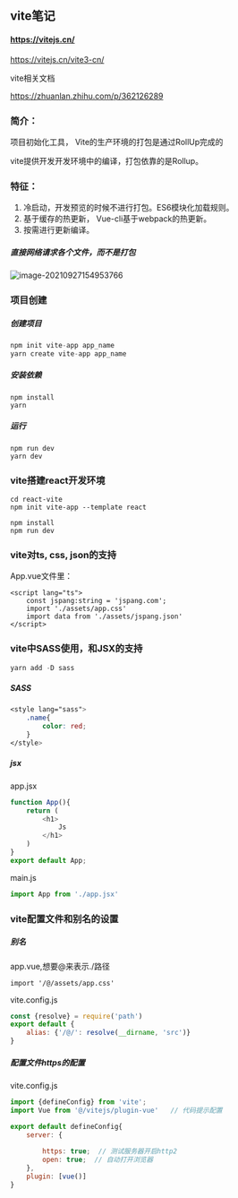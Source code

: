 ## vite笔记



#### https://vitejs.cn/

https://vitejs.cn/vite3-cn/



vite相关文档

https://zhuanlan.zhihu.com/p/362126289

### 简介：

项目初始化工具， Vite的生产环境的打包是通过RollUp完成的

vite提供开发开发环境中的编译，打包依靠的是Rollup。

### 特征：

1. 冷启动，开发预览的时候不进行打包。ES6模块化加载规则。
2. 基于缓存的热更新， Vue-cli基于webpack的热更新。
3. 按需进行更新编译。

##### 直接网络请求各个文件，而不是打包

![image-20210927154953766](C:\Users\HDR\AppData\Roaming\Typora\typora-user-images\image-20210927154953766.png)

### 项目创建

##### 创建项目

```js
npm init vite-app app_name
yarn create vite-app app_name
```

##### 安装依赖

```
npm install
yarn
```

##### 运行

```
npm run dev
yarn dev
```



### vite搭建react开发环境

```
cd react-vite
npm init vite-app --template react

npm install 
npm run dev
```



### vite对ts, css, json的支持

App.vue文件里：

```
<script lang="ts">
	const jspang:string = 'jspang.com';
	import './assets/app.css'
	import data from './assets/jspang.json'
</script>
```



### vite中SASS使用，和JSX的支持

```js
yarn add -D sass
```

##### SASS

```css
<style lang="sass">
	.name{
		color: red;
	}
</style>
```

##### jsx

app.jsx

```js
function App(){
	return (
		<h1>
        	Js
        </h1>
	)
}
export default App;
```

main.js

```js
import App from './app.jsx'
```



### vite配置文件和别名的设置

##### 别名

app.vue,想要@来表示./路径

```
import '/@/assets/app.css'
```

vite.config.js

```js
const {resolve} = require('path')
export default {
    alias: {'/@/': resolve(__dirname, 'src')}
}
```



##### 配置文件https的配置

vite.config.js

```js
import {defineConfig} from 'vite';  
import Vue from '@/vitejs/plugin-vue'   // 代码提示配置

export default defineConfig{
	server: {
		
		https: true;  // 测试服务器开启http2
        open: true;  // 自动打开浏览器
	},
	plugin: [vue()]
}
```